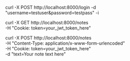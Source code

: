 curl -X POST http://localhost:8000/login -d "username=testuser&password=testpass" -i

curl -X GET http://localhost:8000/notes \
     -H "Cookie: token=your_jwt_token_here"


curl -X POST http://localhost:8000/notes \
     -H "Content-Type: application/x-www-form-urlencoded" \
     -H "Cookie: token=your_jwt_token_here" \
     -d "text=Your note text here"
